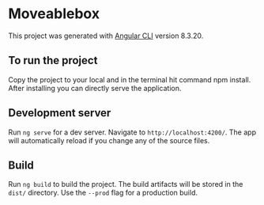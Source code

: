 # Moveablebox

This project was generated with [Angular CLI](https://github.com/angular/angular-cli) version 8.3.20.

## To run the project
Copy the project to your local and in the terminal hit command npm install. After installing you can directly serve the application. 

## Development server

Run `ng serve` for a dev server. Navigate to `http://localhost:4200/`. The app will automatically reload if you change any of the source files.

## Build

Run `ng build` to build the project. The build artifacts will be stored in the `dist/` directory. Use the `--prod` flag for a production build.
